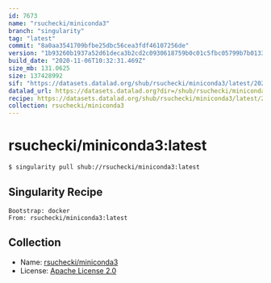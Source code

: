 ```yaml
---
id: 7673
name: "rsuchecki/miniconda3"
branch: "singularity"
tag: "latest"
commit: "8a0aa3541709bfbe25dbc56cea3fdf46107256de"
version: "1b93260b1937a52d61deca3b2cd2c0930618759b0c01c5fbc05799b7b0133e69"
build_date: "2020-11-06T10:32:31.469Z"
size_mb: 131.0625
size: 137428992
sif: "https://datasets.datalad.org/shub/rsuchecki/miniconda3/latest/2020-11-06-8a0aa354-1b93260b/1b93260b1937a52d61deca3b2cd2c0930618759b0c01c5fbc05799b7b0133e69.sif"
datalad_url: https://datasets.datalad.org?dir=/shub/rsuchecki/miniconda3/latest/2020-11-06-8a0aa354-1b93260b/
recipe: https://datasets.datalad.org/shub/rsuchecki/miniconda3/latest/2020-11-06-8a0aa354-1b93260b/Singularity
collection: rsuchecki/miniconda3
---
```


# rsuchecki/miniconda3:latest

```bash
$ singularity pull shub://rsuchecki/miniconda3:latest
```

## Singularity Recipe

```singularity
Bootstrap: docker
From: rsuchecki/miniconda3:latest
```

## Collection

 - Name: [rsuchecki/miniconda3](https://github.com/rsuchecki/miniconda3)
 - License: [Apache License 2.0](https://api.github.com/licenses/apache-2.0)

